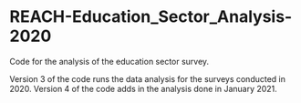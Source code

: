 # REACH-Education_Sector_Analysis-2020
Code for the analysis of the education sector survey.

Version 3 of the code runs the data analysis for the surveys conducted in 2020.
Version 4 of the code adds in the analysis done in January 2021.